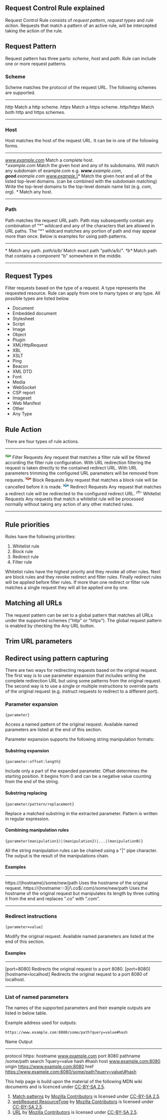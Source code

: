 Request Control Rule explained
------------------------------

Request Control Rule consists of *request pattern*, *request types* and
*rule action*. Requests that match a pattern of an active rule, will be
intercepted taking the action of the rule.

Request Pattern
---------------

Request pattern has three parts: *scheme*, *host* and *path*. Rule
can include one or more request patterns.

### Scheme

Scheme matches the protocol of the request URL. The following schemes
are supported.

  -------------- ------------------------------------
  *http*         Match a http scheme.
  *https*        Match a https scheme.
  *http/https*   Match both http and https schemes.
  -------------- ------------------------------------

### Host

Host matches the host of the request URL. It can be in one of the
following forms.

  ------------------- ------------------------------------------------------------------------------------------------------------- --------------------------------------------------------------------------------------------
  *www.example.com*   Match a complete host.                                                                                        
  *\*.example.com*    Match the given host and any of its subdomains.                                                               Will match any subdomain of example.com e.g. ***www**.example.com*, ***good**.example.com*
  *www.example.\**    Match the given host and all of the listed top-level domains. (can be combined with the subdomain matching)   Write the top-level domains to the top-level domain name list (e.g. *com*, *org*).
  *\**                Match any host.                                                                                               
  ------------------- ------------------------------------------------------------------------------------------------------------- --------------------------------------------------------------------------------------------

### Path

Path matches the request URL path. Path may subsequently contain any
combination of "\*" wildcard and any of the characters that are allowed
in URL paths. The "\*" wildcard matches any portion of path and may
appear more than once. Below is examples for using path patterns.

  ------------- -------------------------------------------------------------------
  \*            Match any path.
  *path/a/b/*   Match exact path "path/a/b/".
  *\*b\**       Match path that contains a component "b" somewhere in the middle.
  ------------- -------------------------------------------------------------------

Request Types
-------------

Filter requests based on the type of a request. A type represents the
requested resource. Rule can apply from one to many types or any type.
All possible types are listed below.

-   Document
-   Embedded document
-   Stylesheet
-   Script
-   Image
-   Object
-   Plugin
-   XMLHttpRequest
-   XBL
-   XSLT
-   Ping
-   Beacon
-   XML DTD
-   Font
-   Media
-   WebSocket
-   CSP report
-   Imageset
-   Web Manifest
-   Other
-   Any Type

Rule Action
-----------

There are four types of rule actions.

  ----------------------------------- -------------------- ----------------------------------------------------------------------------------------------------------------------------------------------------------------------------------------------------------------------------------------------------------------------------------------
  ![](/icons/icon-filter@19.png)      Filter Requests      Any request that matches a filter rule will be filtered according the filter rule configuration. With URL redirection filtering the request is taken directly to the contained redirect URL. With URL parameters trimming the configured URL parameters will be removed from requests.
  ![](/icons/icon-block@19.png)       Block Requests       Any request that matches a block rule will be cancelled before it is made.
  ![](/icons/icon-redirect@19.png)    Redirect Requests    Any request that matches a redirect rule will be redirected to the configured redirect URL.
  ![](/icons/icon-whitelist@19.png)   Whitelist Requests   Any requests that match a whitelist rule will be processed normally without taking any action of any other matched rules.
  ----------------------------------- -------------------- ----------------------------------------------------------------------------------------------------------------------------------------------------------------------------------------------------------------------------------------------------------------------------------------

Rule priorities
---------------

Rules have the following priorities:

1.  Whitelist rule
2.  Block rule
3.  Redirect rule
4.  Filter rule

Whitelist rules have the highest priority and they revoke all other
rules. Next are block rules and they revoke redirect and filter rules.
Finally redirect rules will be applied before filter rules. If more than
one redirect or filter rule matches a single request they will all be
applied one by one.

Matching all URLs
-----------------

The request pattern can be set to a global pattern that matches all URLs
under the supported schemes ("http" or "https"). The global request
pattern is enabled by checking the Any URL button.

Trim URL parameters
-------------------



Redirect using pattern capturing
--------------------------------

There are two ways for redirecting requests based on the original
request. The first way is to use parameter expansion that includes
writing the complete redirection URL but using some patterns from the
original request. The second way is to use a single or multiple
instructions to override parts of the original request (e.g. instruct
requests to redirect to a different port).

### Parameter expansion

    {parameter}

Access a named pattern of the original request. Available named
parameters are listed at the end of this section.

Parameter expansion supports the following string manipulation formats:

#### Substring expansion

    {parameter:offset:length}

Include only a part of the expanded parameter. Offset determines the
starting position. It begins from 0 and can be a negative value counting
from the end of the string.

#### Substring replacing

    {parameter/pattern/replacement}

Replace a matched substring in the extracted parameter. Pattern is
written in regular expression.

#### Combining manipulation rules

    {parameter(manipulation1)|(manipulation2)|...|(manipulationN)}

All the string manipulation rules can be chained using a "|" pipe
character. The output is the result of the manipulations chain.

#### Examples

  ---------------------------------------------------- ---------------------------------------------------------------------------------------------------------------------------------------
  https://{hostname}/some/new/path                     Uses the hostname of the original request.
  https://{hostname::-3|/\\.co\$/.com}/some/new/path   Uses the hostname of the original request but manipulates its length by three cutting it from the end and replaces ".co" with ".com".
  ---------------------------------------------------- ---------------------------------------------------------------------------------------------------------------------------------------

### Redirect instructions

    [parameter=value]

Modify the original request. Available named parameters are listed at
the end of this section.

#### Examples

  ------------------------------------- -------------------------------------------------------------
  \[port=8080\]                         Redirects the original request to a port 8080.
  \[port=8080\]\[hostname=localhost\]   Redirects the original request to a port 8080 of localhost.
  ------------------------------------- -------------------------------------------------------------

### List of named parameters

The names of the supported parameters and their example outputs are
listed in below table.

Example address used for outputs:

    https://www.example.com:8080/some/path?query=value#hash

  Name       Output
  ---------- ----------------------------------------------------------
  protocol   https:
  hostname   www.example.com
  port       8080
  pathname   /some/path
  search     ?query=value
  hash       \#hash
  host       www.example.com:8080
  origin     https://www.example.com:8080
  href       https://www.example.com:8080/some/path?query=value\#hash

This help page is build upon the material of the following MDN wiki
documents and is licenced under [CC-BY-SA 2.5].

1. [Match patterns] by [Mozilla Contributors] is licensed under [CC-BY-SA 2.5].
2. [webRequest.ResourceType] by [Mozilla Contributors] is licensed under [CC-BY-SA 2.5].
3. [URL] by [Mozilla Contributors] is licensed under [CC-BY-SA 2.5].

[CC-BY-SA 2.5]: http://creativecommons.org/licenses/by-sa/2.5/
[Match patterns]: https://developer.mozilla.org/en-US/Add-ons/WebExtensions/Match_patterns
[Mozilla Contributors]: https://developer.mozilla.org/en-US/Add-ons/WebExtensions/Match_patterns$history
[webRequest.ResourceType]: https://developer.mozilla.org/en-US/Add-ons/WebExtensions/API/webRequest/ResourceType
[URL]: https://developer.mozilla.org/en-US/docs/Web/API/URL

